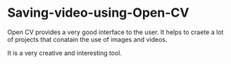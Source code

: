 # Saving-video-using-Open-CV

Open CV provides a very good interface to the user. It helps to craete a lot of projects that conatain the use of images and videos.

It is a very creative and interesting tool. 

